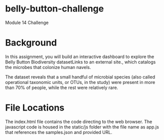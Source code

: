 # belly-button-challenge
Module 14 Challenge

# Background
In this assignment, you will build an interactive dashboard to explore the Belly Button Biodiversity datasetLinks to an external site., which catalogs the microbes that colonize human navels.

The dataset reveals that a small handful of microbial species (also called operational taxonomic units, or OTUs, in the study) were present in more than 70% of people, while the rest were relatively rare.

# File Locations
The index.html file contains the code directing to the web browser.
The javascript code is housed in the static/js folder with the file name as app.js that references the samples.json and provided URL. 

